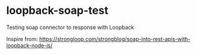 # loopback-soap-test
Testing soap connector to response with Loopback 

Inspire from: https://strongloop.com/strongblog/soap-into-rest-apis-with-loopback-node-js/
